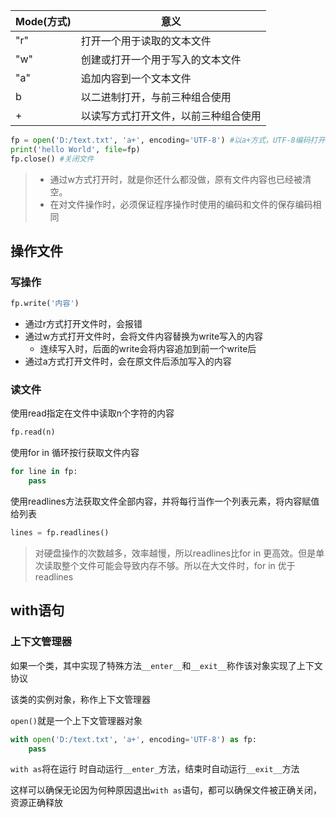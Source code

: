 | **Mode(方式)** | **意义**                             |
| -------------- | ------------------------------------ |
| "r"            | 打开一个用于读取的文本文件           |
| "w"            | 创建或打开一个用于写入的文本文件     |
| "a"            | 追加内容到一个文本文件               |
| b              | 以二进制打开，与前三种组合使用       |
| +              | 以读写方式打开文件，以前三种组合使用 |

```python
fp = open('D:/text.txt', 'a+', encoding='UTF-8') #以a+方式，UTF-8编码打开路径上的文件
print('hello World', file=fp) 
fp.close() #关闭文件
```
> - 通过w方式打开时，就是你还什么都没做，原有文件内容也已经被清空。
> - 在对文件操作时，必须保证程序操作时使用的编码和文件的保存编码相同

## 操作文件
### 写操作
```python
fp.write('内容')
```
- 通过r方式打开文件时，会报错
- 通过w方式打开文件时，会将文件内容替换为write写入的内容
	- 连续写入时，后面的write会将内容追加到前一个write后
- 通过a方式打开文件时，会在原文件后添加写入的内容
### 读文件
使用read指定在文件中读取n个字符的内容
```python
fp.read(n)
```
使用for in 循环按行获取文件内容
```python
for line in fp:
	pass
```
使用readlines方法获取文件全部内容，并将每行当作一个列表元素，将内容赋值给列表
```python
lines = fp.readlines()
```
> 对硬盘操作的次数越多，效率越慢，所以readlines比for in 更高效。但是单次读取整个文件可能会导致内存不够。所以在大文件时，for in 优于 readlines
## with语句

### 上下文管理器

如果一个类，其中实现了特殊方法`__enter__`和`__exit__`称作该对象实现了上下文协议

该类的实例对象，称作上下文管理器

`open()`就是一个上下文管理器对象

```python
with open('D:/text.txt', 'a+', encoding='UTF-8') as fp:
	pass
```

`with as`将在运行 时自动运行`__enter_`方法，结束时自动运行`__exit__`方法

这样可以确保无论因为何种原因退出`with as`语句，都可以确保文件被正确关闭，资源正确释放